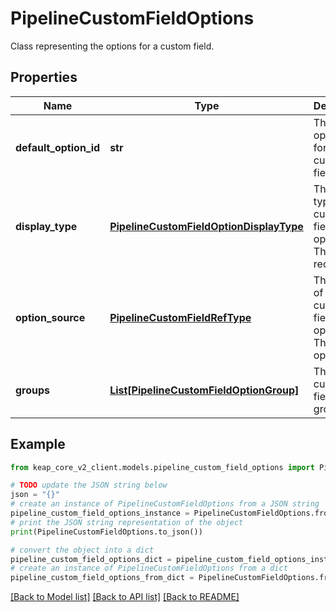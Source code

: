 # PipelineCustomFieldOptions

Class representing the options for a custom field.

## Properties

Name | Type | Description | Notes
------------ | ------------- | ------------- | -------------
**default_option_id** | **str** | The default option ID for the custom field. | [optional] 
**display_type** | [**PipelineCustomFieldOptionDisplayType**](PipelineCustomFieldOptionDisplayType.md) | The display type of the custom field options. This field is required. | 
**option_source** | [**PipelineCustomFieldRefType**](PipelineCustomFieldRefType.md) | The source of the custom field options. This field is optional. | [optional] 
**groups** | [**List[PipelineCustomFieldOptionGroup]**](PipelineCustomFieldOptionGroup.md) | The list of custom field option groups. | 

## Example

```python
from keap_core_v2_client.models.pipeline_custom_field_options import PipelineCustomFieldOptions

# TODO update the JSON string below
json = "{}"
# create an instance of PipelineCustomFieldOptions from a JSON string
pipeline_custom_field_options_instance = PipelineCustomFieldOptions.from_json(json)
# print the JSON string representation of the object
print(PipelineCustomFieldOptions.to_json())

# convert the object into a dict
pipeline_custom_field_options_dict = pipeline_custom_field_options_instance.to_dict()
# create an instance of PipelineCustomFieldOptions from a dict
pipeline_custom_field_options_from_dict = PipelineCustomFieldOptions.from_dict(pipeline_custom_field_options_dict)
```
[[Back to Model list]](../README.md#documentation-for-models) [[Back to API list]](../README.md#documentation-for-api-endpoints) [[Back to README]](../README.md)


